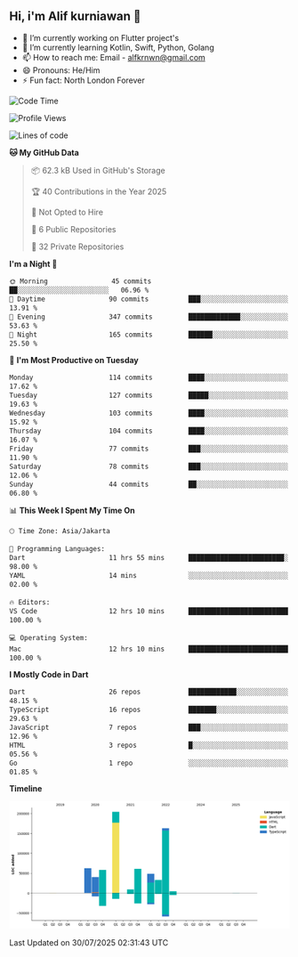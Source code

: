## Hi, i'm Alif kurniawan 👋

- 🔭 I’m currently working on Flutter project's
- 🌱 I’m currently learning Kotlin, Swift, Python, Golang
- 📫 How to reach me: Email - alfkrnwn@gmail.com
- 😄 Pronouns: He/Him
- ⚡ Fun fact: North London Forever

<!--START_SECTION:waka-->
![Code Time](http://img.shields.io/badge/Code%20Time-158%20hrs%2037%20mins-blue)

![Profile Views](http://img.shields.io/badge/Profile%20Views-16-blue)

![Lines of code](https://img.shields.io/badge/From%20Hello%20World%20I%27ve%20Written-683.7%20thousand%20lines%20of%20code-blue)

**🐱 My GitHub Data** 

> 📦 62.3 kB Used in GitHub's Storage 
 > 
> 🏆 40 Contributions in the Year 2025
 > 
> 🚫 Not Opted to Hire
 > 
> 📜 6 Public Repositories 
 > 
> 🔑 32 Private Repositories 
 > 
**I'm a Night 🦉** 

```text
🌞 Morning                45 commits          ██░░░░░░░░░░░░░░░░░░░░░░░   06.96 % 
🌆 Daytime                90 commits          ███░░░░░░░░░░░░░░░░░░░░░░   13.91 % 
🌃 Evening                347 commits         █████████████░░░░░░░░░░░░   53.63 % 
🌙 Night                  165 commits         ██████░░░░░░░░░░░░░░░░░░░   25.50 % 
```
📅 **I'm Most Productive on Tuesday** 

```text
Monday                   114 commits         ████░░░░░░░░░░░░░░░░░░░░░   17.62 % 
Tuesday                  127 commits         █████░░░░░░░░░░░░░░░░░░░░   19.63 % 
Wednesday                103 commits         ████░░░░░░░░░░░░░░░░░░░░░   15.92 % 
Thursday                 104 commits         ████░░░░░░░░░░░░░░░░░░░░░   16.07 % 
Friday                   77 commits          ███░░░░░░░░░░░░░░░░░░░░░░   11.90 % 
Saturday                 78 commits          ███░░░░░░░░░░░░░░░░░░░░░░   12.06 % 
Sunday                   44 commits          ██░░░░░░░░░░░░░░░░░░░░░░░   06.80 % 
```


📊 **This Week I Spent My Time On** 

```text
🕑︎ Time Zone: Asia/Jakarta

💬 Programming Languages: 
Dart                     11 hrs 55 mins      ████████████████████████░   98.00 % 
YAML                     14 mins             ░░░░░░░░░░░░░░░░░░░░░░░░░   02.00 % 

🔥 Editors: 
VS Code                  12 hrs 10 mins      █████████████████████████   100.00 % 

💻 Operating System: 
Mac                      12 hrs 10 mins      █████████████████████████   100.00 % 
```

**I Mostly Code in Dart** 

```text
Dart                     26 repos            ████████████░░░░░░░░░░░░░   48.15 % 
TypeScript               16 repos            ███████░░░░░░░░░░░░░░░░░░   29.63 % 
JavaScript               7 repos             ███░░░░░░░░░░░░░░░░░░░░░░   12.96 % 
HTML                     3 repos             █░░░░░░░░░░░░░░░░░░░░░░░░   05.56 % 
Go                       1 repo              ░░░░░░░░░░░░░░░░░░░░░░░░░   01.85 % 
```



**Timeline**

![Lines of Code chart](https://raw.githubusercontent.com/awanderer11/awanderer11/main/assets/bar_graph.png)


 Last Updated on 30/07/2025 02:31:43 UTC
<!--END_SECTION:waka-->
